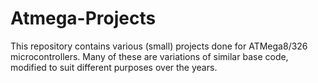 # Atmega-Projects

This repository contains various (small) projects done for ATMega8/326 microcontrollers.
Many of these are variations of similar base code, modified to suit different purposes over the years.
